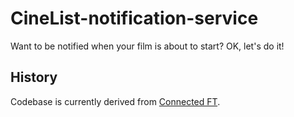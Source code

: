 # CineList-notification-service
Want to be notified when your film is about to start? OK, let's do it!

## History

Codebase is currently derived from [Connected FT](https://github.com/ftlabs/connected-ft).